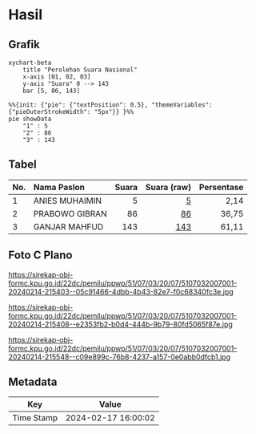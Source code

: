 # Hasil

## Grafik

```mermaid
xychart-beta
    title "Perolehan Suara Nasional"
    x-axis [01, 02, 03]
    y-axis "Suara" 0 --> 143
    bar [5, 86, 143]
```

```mermaid
%%{init: {"pie": {"textPosition": 0.5}, "themeVariables": {"pieOuterStrokeWidth": "5px"}} }%%
pie showData
    "1" : 5
    "2" : 86
    "3" : 143
```

## Tabel

| No. | Nama Paslon    | Suara | Suara (raw) | Persentase |
|:--- |:-------------- | -----:| -----------:| ----------:|
| 1   | ANIES MUHAIMIN | 5     | [5][p-1]    | 2,14       |
| 2   | PRABOWO GIBRAN | 86    | [86][p-2]   | 36,75      |
| 3   | GANJAR MAHFUD  | 143   | [143][p-3]  | 61,11      |


[p-1]: https://github.com/gigit-pemilu/pemilu-2024/blob/main/pilpres/hitung-suara/sub/51-bali/sub/07-karangasem/sub/03-manggis/sub/2007-ngis/sub/001-tps/sub/paslon-1.txt
[p-2]: https://github.com/gigit-pemilu/pemilu-2024/blob/main/pilpres/hitung-suara/sub/51-bali/sub/07-karangasem/sub/03-manggis/sub/2007-ngis/sub/001-tps/sub/paslon-2.txt
[p-3]: https://github.com/gigit-pemilu/pemilu-2024/blob/main/pilpres/hitung-suara/sub/51-bali/sub/07-karangasem/sub/03-manggis/sub/2007-ngis/sub/001-tps/sub/paslon-3.txt

## Foto C Plano

https://sirekap-obj-formc.kpu.go.id/22dc/pemilu/ppwp/51/07/03/20/07/5107032007001-20240214-215403--05c91466-4dbb-4b43-82e7-f0c68340fc3e.jpg

https://sirekap-obj-formc.kpu.go.id/22dc/pemilu/ppwp/51/07/03/20/07/5107032007001-20240214-215408--e2353fb2-b0d4-444b-9b79-80fd5065f87e.jpg

https://sirekap-obj-formc.kpu.go.id/22dc/pemilu/ppwp/51/07/03/20/07/5107032007001-20240214-215548--c09e899c-76b8-4237-a157-0e0abb0dfcb1.jpg


## Metadata

| Key        | Value               |
| ---------- | ------------------- |
| Time Stamp | 2024-02-17 16:00:02 |



